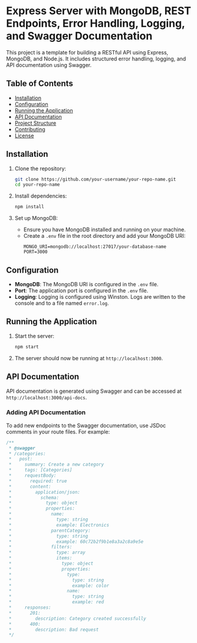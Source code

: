 # Express Server with MongoDB, REST Endpoints, Error Handling, Logging, and Swagger Documentation

This project is a template for building a RESTful API using Express, MongoDB, and Node.js. It includes structured error handling, logging, and API documentation using Swagger.

## Table of Contents
- [Installation](#installation)
- [Configuration](#configuration)
- [Running the Application](#running-the-application)
- [API Documentation](#api-documentation)
- [Project Structure](#project-structure)
- [Contributing](#contributing)
- [License](#license)

## Installation

1. Clone the repository:
    ```bash
    git clone https://github.com/your-username/your-repo-name.git
    cd your-repo-name
    ```

2. Install dependencies:
    ```bash
    npm install
    ```

3. Set up MongoDB:
    - Ensure you have MongoDB installed and running on your machine.
    - Create a `.env` file in the root directory and add your MongoDB URI:
      ```plaintext
      MONGO_URI=mongodb://localhost:27017/your-database-name
      PORT=3000
      ```

## Configuration

- **MongoDB**: The MongoDB URI is configured in the `.env` file.
- **Port**: The application port is configured in the `.env` file.
- **Logging**: Logging is configured using Winston. Logs are written to the console and to a file named `error.log`.

## Running the Application

1. Start the server:
    ```bash
    npm start
    ```

2. The server should now be running at `http://localhost:3000`.

## API Documentation

API documentation is generated using Swagger and can be accessed at `http://localhost:3000/api-docs`.

### Adding API Documentation

To add new endpoints to the Swagger documentation, use JSDoc comments in your route files. For example:

```javascript
/**
 * @swagger
 * /categories:
 *   post:
 *     summary: Create a new category
 *     tags: [Categories]
 *     requestBody:
 *       required: true
 *       content:
 *         application/json:
 *           schema:
 *             type: object
 *             properties:
 *               name:
 *                 type: string
 *                 example: Electronics
 *               parentCategory:
 *                 type: string
 *                 example: 60c72b2f9b1e8a3a2c8a9e5e
 *               filters:
 *                 type: array
 *                 items:
 *                   type: object
 *                   properties:
 *                     type:
 *                       type: string
 *                       example: color
 *                     name:
 *                       type: string
 *                       example: red
 *     responses:
 *       201:
 *         description: Category created successfully
 *       400:
 *         description: Bad request
 */
